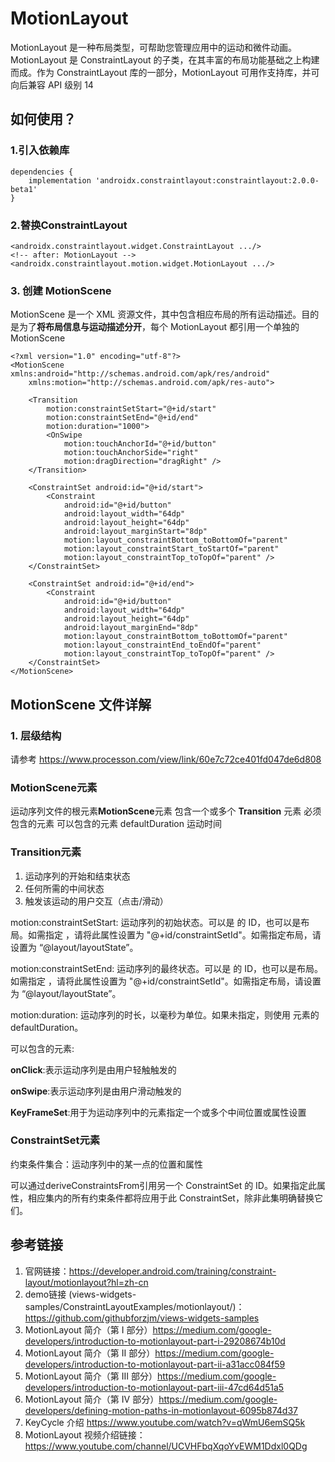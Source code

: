 # MotionLayout
MotionLayout 是一种布局类型，可帮助您管理应用中的运动和微件动画。MotionLayout 是 ConstraintLayout 的子类，在其丰富的布局功能基础之上构建而成。作为 ConstraintLayout 库的一部分，MotionLayout 可用作支持库，并可向后兼容 API 级别 14

## 如何使用？

### 1.引入依赖库
    dependencies {
        implementation 'androidx.constraintlayout:constraintlayout:2.0.0-beta1'
    }
    
### 2.替换ConstraintLayout
   <!-- before: ConstraintLayout -->
    <androidx.constraintlayout.widget.ConstraintLayout .../>
    <!-- after: MotionLayout -->
    <androidx.constraintlayout.motion.widget.MotionLayout .../>
    
### 3. 创建 MotionScene
MotionScene 是一个 XML 资源文件，其中包含相应布局的所有运动描述。目的是为了<strong>将布局信息与运动描述分开</strong>，每个 MotionLayout 都引用一个单独的 MotionScene

    <?xml version="1.0" encoding="utf-8"?>
    <MotionScene xmlns:android="http://schemas.android.com/apk/res/android"
        xmlns:motion="http://schemas.android.com/apk/res-auto">

        <Transition
            motion:constraintSetStart="@+id/start"
            motion:constraintSetEnd="@+id/end"
            motion:duration="1000">
            <OnSwipe
                motion:touchAnchorId="@+id/button"
                motion:touchAnchorSide="right"
                motion:dragDirection="dragRight" />
        </Transition>

        <ConstraintSet android:id="@+id/start">
            <Constraint
                android:id="@+id/button"
                android:layout_width="64dp"
                android:layout_height="64dp"
                android:layout_marginStart="8dp"
                motion:layout_constraintBottom_toBottomOf="parent"
                motion:layout_constraintStart_toStartOf="parent"
                motion:layout_constraintTop_toTopOf="parent" />
        </ConstraintSet>

        <ConstraintSet android:id="@+id/end">
            <Constraint
                android:id="@+id/button"
                android:layout_width="64dp"
                android:layout_height="64dp"
                android:layout_marginEnd="8dp"
                motion:layout_constraintBottom_toBottomOf="parent"
                motion:layout_constraintEnd_toEndOf="parent"
                motion:layout_constraintTop_toTopOf="parent" />
        </ConstraintSet>
    </MotionScene>
    
    
## MotionScene 文件详解
### 1. 层级结构   
请参考 https://www.processon.com/view/link/60e7c72ce401fd047de6d808


### MotionScene元素
运动序列文件的根元素<strong>MotionScene</strong>元素 包含一个或多个 <strong>Transition</strong> 元素
<Transition> 必须包含的元素 
<ConstraintSet> 可以包含的元素 
defaultDuration 运动时间  

    
### Transition元素
1. 运动序列的开始和结束状态
2. 任何所需的中间状态
3. 触发该运动的用户交互（点击/滑动）
    
motion:constraintSetStart: 运动序列的初始状态。可以是 <ConstraintSet> 的 ID，也可以是布局。如需指定 <ConstraintSet>，请将此属性设置为 "@+id/constraintSetId"。如需指定布局，请设置为 “@layout/layoutState”。
    
motion:constraintSetEnd: 运动序列的最终状态。可以是 <ConstraintSet> 的 ID，也可以是布局。如需指定 <ConstraintSet>，请将此属性设置为 "@+id/constraintSetId"。如需指定布局，请设置为 “@layout/layoutState”。
    
motion:duration: 运动序列的时长，以毫秒为单位。如果未指定，则使用 <MotionScene> 元素的 defaultDuration。
   
    
可以包含的元素:
    
<strong>onClick</strong>:表示运动序列是由用户轻触触发的
    
<strong>onSwipe</strong>:表示运动序列是由用户滑动触发的
    
<strong>KeyFrameSet</strong>:用于为运动序列中的元素指定一个或多个中间位置或属性设置
    
    
### ConstraintSet元素
    
约束条件集合：运动序列中的某一点的位置和属性
    
可以通过deriveConstraintsFrom引用另一个 ConstraintSet 的 ID。如果指定此属性，相应集内的所有约束条件都将应用于此 ConstraintSet，除非此集明确替换它们。

    
   
## 参考链接
   1. 官网链接：https://developer.android.com/training/constraint-layout/motionlayout?hl=zh-cn
   2. demo链接 (views-widgets-samples/ConstraintLayoutExamples/motionlayout/)：https://github.com/githubforzjm/views-widgets-samples
   3. MotionLayout 简介（第 I 部分）https://medium.com/google-developers/introduction-to-motionlayout-part-i-29208674b10d
   4. MotionLayout 简介（第 II 部分）https://medium.com/google-developers/introduction-to-motionlayout-part-ii-a31acc084f59
   5. MotionLayout 简介（第 III 部分）https://medium.com/google-developers/introduction-to-motionlayout-part-iii-47cd64d51a5
   6. MotionLayout 简介（第 IV 部分）https://medium.com/google-developers/defining-motion-paths-in-motionlayout-6095b874d37
   7. KeyCycle 介绍 https://www.youtube.com/watch?v=qWmU6emSQ5k
   8. MotionLayout 视频介绍链接：https://www.youtube.com/channel/UCVHFbqXqoYvEWM1Ddxl0QDg
